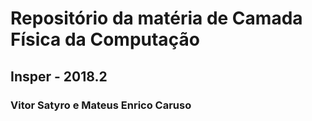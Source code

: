 # Repositório da matéria de Camada Física da Computação

## Insper - 2018.2

### Vitor Satyro e Mateus Enrico Caruso
